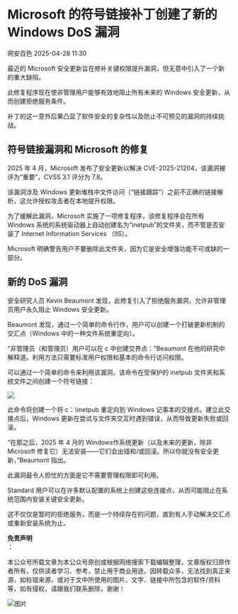 #  Microsoft 的符号链接补丁创建了新的 Windows DoS 漏洞   
 网安百色   2025-04-28 11:30  
  
最近的 Microsoft 安全更新旨在修补关键权限提升漏洞，但无意中引入了一个新的重大缺陷。  
  
此修复程序现在使非管理用户能够有效地阻止所有未来的 Windows 安全更新，从而创建拒绝服务条件。  
  
补丁的这一意外后果凸显了软件安全的复杂性以及防止不可预见的漏洞的持续挑战。  
## 符号链接漏洞和 Microsoft 的修复  
  
2025 年 4 月，Microsoft 发布了安全更新以解决 CVE-2025-21204，该漏洞被评为“重要”，CVSS 3.1 评分为 7.8。  
  
该漏洞涉及 Windows 更新堆栈中文件访问（“链接跟踪”）之前不正确的链接解析，这允许授权攻击者在本地提升权限。  
  
为了缓解此漏洞，Microsoft 实施了一项修复程序，该修复程序会在所有 Windows 系统的系统驱动器上自动创建名为“inetpub”的文件夹，而不管是否安装了 Internet Information Services （IIS）。  
  
Microsoft 明确警告用户不要删除此文件夹，因为它是安全增强功能不可或缺的一部分。  
## 新的 DoS 漏洞  
  
安全研究人员 Kevin Beaumont 发现，此修复引入了拒绝服务漏洞，允许非管理员用户永久阻止 Windows 安全更新。  
  
Beaumont 发现，通过一个简单的命令行作，用户可以创建一个打破更新机制的交汇点（Windows 中的一种文件系统重定向）。  
  
“非管理员（和管理员）用户可以在 c 中创建交界点：”Beaumont 在他的研究中解释道。利用方法只需要标准用户权限和基本的命令行访问权限。  
  
可以通过一个简单的命令来利用该漏洞，该命令在受保护的 inetpub 文件夹和系统文件之间创建一个符号链接：  
  
![](https://mmbiz.qpic.cn/mmbiz_png/1QIbxKfhZo4DcyjCs7axg2jicW4YSq8jYCCYibmJNoW8gQdE6FI7T7eTId9eLMfVHcpZgPkRW7Qj00BgtgEfMa0Q/640?wx_fmt=png&from=appmsg "")  
  
此命令将创建一个将 c：\inetpub 重定向到 Windows 记事本的交接点。建立此交接点后，Windows 更新在尝试与文件夹交互时遇到错误，从而导致更新失败或回滚。  
  
“在那之后，2025 年 4 月的 Windows作系统更新（以及未来的更新，除非 Microsoft 修复它）无法安装——它们会出错和/或回滚。所以你就没有安全更新，”Beaumont 指出。  
  
此漏洞最令人担忧的方面是它不需要管理权限即可利用。  
  
Standard 用户可以在许多默认配置的系统上创建这些连接点，从而可能阻止在系统范围内安装关键安全更新。  
  
这不仅仅是暂时的拒绝服务，而是一个持续存在的问题，直到有人手动解决交汇点或重新安装系统为止。  
  
**免责声明**  
：  
  
本公众号所载文章为本公众号原创或根据网络搜索下载编辑整理，文章版权归原作者所有，仅供读者学习、参考，禁止用于商业用途。因转载众多，无法找到真正来源，如标错来源，或对于文中所使用的图片、文字、链接中所包含的软件/资料等，如有侵权，请跟我们联系删除，谢谢！  
  
![图片](https://mmbiz.qpic.cn/mmbiz_jpg/1QIbxKfhZo5lNbibXUkeIxDGJmD2Md5vKicbNtIkdNvibicL87FjAOqGicuxcgBuRjjolLcGDOnfhMdykXibWuH6DV1g/640?wx_fmt=other&from=appmsg&wxfrom=5&wx_lazy=1&wx_co=1&tp=webp "")  
  

